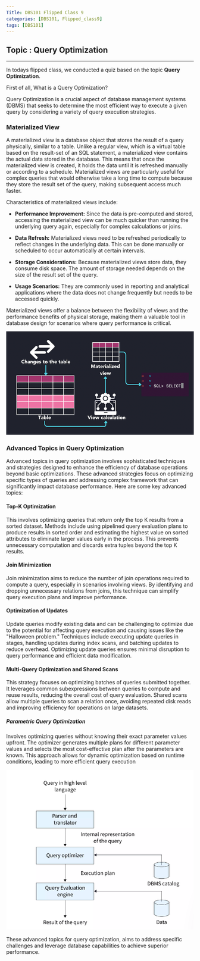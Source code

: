 ```yaml
---
Title: DBS101 Flipped Class 9
categories: [DBS101, Flipped_class9]
tags: [DBS101]
---
```


## Topic : Query Optimization
---

In todays flipped class, we conducted a quiz based on the topic  **Query Optimization**. 

First of all, What is a Query Optimization?


Query Optimization is a crucial aspect of database management systems (DBMS) that seeks to determine the most efficient way to execute a given query by considering a variety of query execution strategies. 

### Materialized View 

A materialized view is a database object that stores the result of a query physically, similar to a table. Unlike a regular view, which is a virtual table based on the result-set of an SQL statement, a materialized view contains the actual data stored in the database. This means that once the materialized view is created, it holds the data until it is refreshed manually or according to a schedule. Materialized views are particularly useful for complex queries that would otherwise take a long time to compute because they store the result set of the query, making subsequent access much faster.

Characteristics of materialized views include:

- **Performance Improvement:** Since the data is pre-computed and stored, accessing the materialized view can be much quicker than running the underlying query again, especially for complex calculations or joins.

- **Data Refresh:** Materialized views need to be refreshed periodically to reflect changes in the underlying data. This can be done manually or scheduled to occur automatically at certain intervals.

- **Storage Considerations:** Because materialized views store data, they consume disk space. The amount of storage needed depends on the size of the result set of the query.

- **Usage Scenarios:** They are commonly used in reporting and analytical applications where the data does not change frequently but needs to be accessed quickly. 

Materialized views offer a balance between the flexibility of views and the performance benefits of physical storage, making them a valuable tool in database design for scenarios where query performance is critical.

![materializedv](/assets/img/materialized-view.webp)

### Advanced Topics in Query Optimization 

Advanced topics in query optimization involves sophisticated techniques and strategies designed to enhance the efficiency of database operations beyond basic optimizations. These advanced strategies focus on optimizing specific types of queries and addressing complex framework that can significantly impact database performance. Here are some key advanced topics:

#### Top-K Optimization

This involves optimizing queries that return only the top K results from a sorted dataset. Methods include using pipelined query evaluation plans to produce results in sorted order and estimating the highest value on sorted attributes to eliminate larger values early in the process. This prevents unnecessary computation and discards extra tuples beyond the top K results.

#### Join Minimization

Join minimization aims to reduce the number of join operations required to compute a query, especially in scenarios involving views. By identifying and dropping unnecessary relations from joins, this technique can simplify query execution plans and improve performance.

#### Optimization of Updates 

Update queries modify existing data and can be challenging to optimize due to the potential for affecting query execution and causing issues like the "Halloween problem." Techniques include executing update queries in stages, handling updates during index scans, and batching updates to reduce overhead. Optimizing update queries ensures minimal disruption to query performance and efficient data modification.

#### Multi-Query Optimization and Shared Scans

This strategy focuses on optimizing batches of queries submitted together. It leverages common subexpressions between queries to compute and reuse results, reducing the overall cost of query evaluation. Shared scans allow multiple queries to scan a relation once, avoiding repeated disk reads and improving efficiency for operations on large datasets.

##### Parametric Query Optimization

Involves optimizing queries without knowing their exact parameter values upfront. The optimizer generates multiple plans for different parameter values and selects the most cost-effective plan after the parameters are known. This approach allows for dynamic optimization based on runtime conditions, leading to more efficient query execution

![quev](/assets/img/qo.png)

These advanced topics for query optimization, aims to address specific challenges and leverage database capabilities to achieve superior performance.